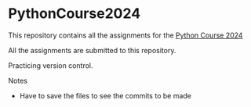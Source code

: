 # PythonCourse2024

This repository contains all the assignments for the [Python Course 2024](https://github.com/szabgab/wis-python-course-2024-11)

All the assignments are submitted to this repository.

Practicing version control.

Notes

- Have to save the files to see the commits to be made
